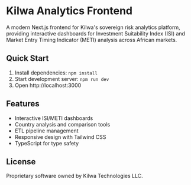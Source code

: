 # Kilwa Analytics Frontend

A modern Next.js frontend for Kilwa's sovereign risk analytics platform, providing interactive dashboards for Investment Suitability Index (ISI) and Market Entry Timing Indicator (METI) analysis across African markets.

## Quick Start

1. Install dependencies: `npm install`
2. Start development server: `npm run dev`  
3. Open http://localhost:3000

## Features

- Interactive ISI/METI dashboards
- Country analysis and comparison tools
- ETL pipeline management
- Responsive design with Tailwind CSS
- TypeScript for type safety

## License

Proprietary software owned by Kilwa Technologies LLC.
